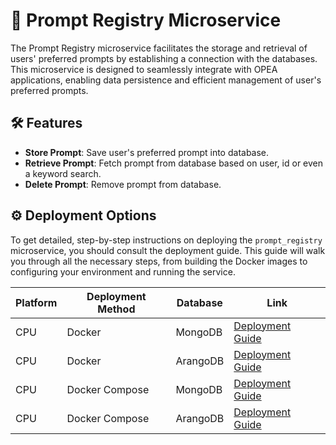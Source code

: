 # 🧾 Prompt Registry Microservice

The Prompt Registry microservice facilitates the storage and retrieval of users' preferred prompts by establishing a connection with the databases. This microservice is designed to seamlessly integrate with OPEA applications, enabling data persistence and efficient management of user's preferred prompts.

## 🛠️ Features

- **Store Prompt**: Save user's preferred prompt into database.
- **Retrieve Prompt**: Fetch prompt from database based on user, id or even a keyword search.
- **Delete Prompt**: Remove prompt from database.

## ⚙️ Deployment Options

To get detailed, step-by-step instructions on deploying the `prompt_registry` microservice, you should consult the deployment guide. This guide will walk you through all the necessary steps, from building the Docker images to configuring your environment and running the service.

| Platform | Deployment Method | Database | Link                                                             |
| -------- | ----------------- | -------- | ---------------------------------------------------------------- |
| CPU      | Docker            | MongoDB  | [Deployment Guide](./deployment/docker_compose/README.md)        |
| CPU      | Docker            | ArangoDB | [Deployment Guide](./deployment/docker_compose/README_arango.md) |
| CPU      | Docker Compose    | MongoDB  | [Deployment Guide](./deployment/docker_compose/README.md)        |
| CPU      | Docker Compose    | ArangoDB | [Deployment Guide](./deployment/docker_compose/README_arango.md) |
